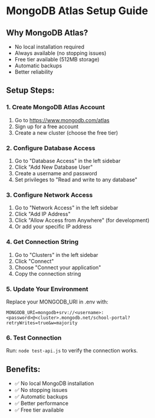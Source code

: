 # MongoDB Atlas Setup Guide

## Why MongoDB Atlas?
- No local installation required
- Always available (no stopping issues)
- Free tier available (512MB storage)
- Automatic backups
- Better reliability

## Setup Steps:

### 1. Create MongoDB Atlas Account
1. Go to https://www.mongodb.com/atlas
2. Sign up for a free account
3. Create a new cluster (choose the free tier)

### 2. Configure Database Access
1. Go to "Database Access" in the left sidebar
2. Click "Add New Database User"
3. Create a username and password
4. Set privileges to "Read and write to any database"

### 3. Configure Network Access
1. Go to "Network Access" in the left sidebar
2. Click "Add IP Address"
3. Click "Allow Access from Anywhere" (for development)
4. Or add your specific IP address

### 4. Get Connection String
1. Go to "Clusters" in the left sidebar
2. Click "Connect"
3. Choose "Connect your application"
4. Copy the connection string

### 5. Update Your Environment
Replace your MONGODB_URI in .env with:
```
MONGODB_URI=mongodb+srv://<username>:<password>@<cluster>.mongodb.net/school-portal?retryWrites=true&w=majority
```

### 6. Test Connection
Run: `node test-api.js` to verify the connection works.

## Benefits:
- ✅ No local MongoDB installation
- ✅ No stopping issues
- ✅ Automatic backups
- ✅ Better performance
- ✅ Free tier available 